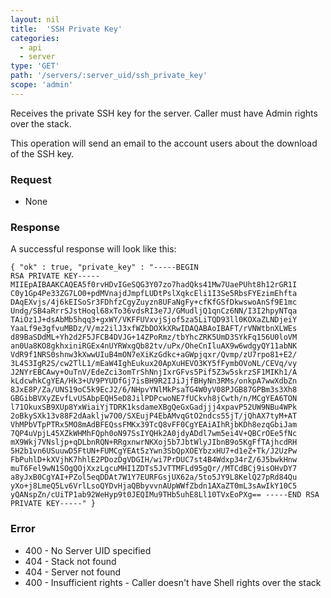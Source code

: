 ```yaml
---
layout: nil
title:  'SSH Private Key'
categories:
  - api
  - server
type: 'GET'
path: '/servers/:server_uid/ssh_private_key'
scope: 'admin'
---
```


Receives the private SSH key for the server. Caller must have Admin rights over the stack.

This operation will send an email to the account users about the download of the SSH key.

### Request

* None

### Response

A successful response will look like this:

<code class="inline-code">{
	"ok" : true,
	"private_key" : "-----BEGIN RSA PRIVATE KEY-----
MIIEpAIBAAKCAQEA5f0rvHDvIGeSQG3Y07zo7hadQks41Mw7UaePUht8h12rGR1I
C0y1Gp4Pe33ZG7LO0+pdMVnajdJmpfLUDtPslXqkcEli1I3Se5RbsFYEzimEhfta
DAqEXvjs/4j6kEISoSr3FDhfzCgyZuyzn8UFaNgFy+cfKfGSfDkwswoAnSf9E1mc
Undg/SB4aRrrSJstHoql68xTo36vdsRI3e7J/GMudljQ1qnCz6NN/I3I2hpyNTqa
TAiOz1J+dsAbMb5hqq3+gxWY/VKFFUVxvjSjof5za5LiTQD93ll0KOXaZLNDjeiY
YaaLf9e3gfvuMBDz/V/mz2ilJ3xfWZbDOXkXRwIDAQABAoIBAFT/rVNWtbnXLWEs
d89BaSDdML+Yh2d2F5JFCB4DVJG+14ZPoRmz/tbYhcZRK5UmD3SYkFq156U0loVM
an0Ua8KO8gkhxiniRGEx4nUYRWxgQb82tv/uPx/OheCnIluAX9w6wdgyQY11abNK
VdR9f1NRS0shnw3kXwwUIuB4mON7eXiKzGdkc+aGWpjqxr/Qvmp/zU7rpo81+E2/
3L4S3IgR2S/cw2TlL1/mEaW4IghEukux20ApXuHEVO3KY5fFymbOVoNL/CEVq/vy
J2NYrEBCAwy+OuTnV/EdeZci3omTrShNnjIxrGFvs5Pif5Z3w5skrzSF1MIKh1/A
kLdcwhkCgYEA/Hk3+UV9PYUDfGj7isBH9R2IJiJjfBHyNn3RMs/onkpA7wwXdbZn
8JxE8P/Za/UNS19oC5k9EcJ2/6/NHpvYNlMkPsaTG4W0yV08PJGB87GPBm3s3Xh8
GBGibBVXyZEvfLvUSAbpEQH5eD8JilPDPcwoNE7fUCkvh8jCwth/n/MCgYEA6TON
l71OkuxSB9XUp8YxWiaiYjTDRK1ksdameXBgQeGxGadjjj4xpavP52UW9NBu4WPk
2oBkySXk13v88F2dAakljw7O0/SXEujP4EbAMvqGtO2ndcs55jT/jQhAX7tyM+AT
VhMPbVTpPTRx5MO8mAdBFEQssFMKx39TcQ8vFF0CgYEAiAIhRjbKDh8ezqGbiJam
7QP4uVpjL45XZkWHMhFQph0oN97SsIYQHk2A0jdyADdl7wm5ei4V+QBCrOEe5fNc
mX9Wkj7VNsljp+qDLbnRQN+RRgxnwrNKXoj5b7JbtWlyJIbnB9o5KgFfTAjhcdRH
5H2b1vn6USuuwD5FtUN+FUMCgYEAt5zYwn3SbQpXOEYbzxHU7+d1eZ+Tk/J2UzPw
FbPuhlD+kXVjhK7hhlE2PDozDgVDGIH/wi7PrDUC7st4B4Wdxp34rZ/6J5bwkHnw
muT6Fel9wN1SOgQOjXxzLgcuMHI1ZDTs5JvTTMFLd95gQr//MTCdBCj9isOHvDY7
a8yJxB0CgYAI+PZol5eqDDAt7W1Y7EURFGsjUX62a/5to5JY9L8KelQ27pRd84Qu
yXo+j8LmeQ5Lv6VrlLsoQYDvHjaQBbyvvnAUpWWfZbdn1AXaZT0mL3sAwIkY10C5
yQANspZn/cUiTP1ab92WeHyp9t0JEQIMu9THb5uhE8Ll10TVxEoPXg==
-----END RSA PRIVATE KEY-----"
}</code>

### Error

* 400 - No Server UID specified
* 404 - Stack not found
* 404 - Server not found
* 400 - Insufficient rights - Caller doesn't have Shell rights over the stack

